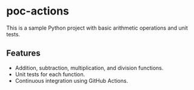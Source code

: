 # poc-actions

This is a sample Python project with basic arithmetic operations and unit tests.

## Features

- Addition, subtraction, multiplication, and division functions.
- Unit tests for each function.
- Continuous integration using GitHub Actions.
